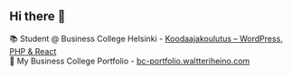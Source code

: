 ## Hi there 👋
📚 Student @ Business College Helsinki - [Koodaajakoulutus – WordPress, PHP & React
](https://www.bc.fi/koulutukset/koodaajakoulutus-wordpress-php-react) <br/>
💼 My Business College Portfolio - [bc-portfolio.waltteriheino.com](https://bc-portfolio.waltteriheino.com/)

<!-- **Waltsuuuu/waltsuuuu** is a ✨ _special_ ✨ repository because its `README.md` (this file) appears on your GitHub profile.
Here are some ideas to get you started:

- 🔭 I’m currently working on ...
- 🌱 I’m currently learning ...
- 👯 I’m looking to collaborate on ...
- 🤔 I’m looking for help with ...
- 💬 Ask me about ...
- 📫 How to reach me: ...
- 😄 Pronouns: ...
- ⚡ Fun fact: ...
-->
